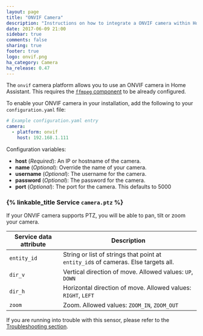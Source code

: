```yaml
---
layout: page
title: "ONVIF Camera"
description: "Instructions on how to integrate a ONVIF camera within Home Assistant."
date: 2017-06-09 21:00
sidebar: true
comments: false
sharing: true
footer: true
logo: onvif.png
ha_category: Camera
ha_release: 0.47
---
```



The `onvif` camera platform allows you to use an ONVIF camera in Home Assistant. This requires the [`ffmpeg` component](/components/ffmpeg/) to be already configured.

To enable your ONVIF camera in your installation, add the following to your `configuration.yaml` file:

```yaml
# Example configuration.yaml entry
camera:
  - platform: onvif
    host: 192.168.1.111
```

Configuration variables:

- **host** (*Required*): An IP or hostname of the camera.
- **name** (*Optional*): Override the name of your camera.
- **username** (*Optional*): The username for the camera.
- **password** (*Optional*): The password for the camera.
- **port** (*Optional*): The port for the camera. This defaults to 5000

### {% linkable_title Service `camera.ptz` %}

If your ONVIF camera supports PTZ, you will be able to pan, tilt or zoom your camera.

| Service data attribute | Description |
| -----------------------| ----------- |
| `entity_id` | String or list of strings that point at `entity_id`s of cameras. Else targets all.
| `dir_v` | Vertical direction of move. Allowed values: `UP`, `DOWN`
| `dir_h` | Horizontal direction of move. Allowed values: `RIGHT`, `LEFT`
| `zoom` | Zoom. Allowed values: `ZOOM_IN`, `ZOOM_OUT`

If you are running into trouble with this sensor, please refer to the [Troubleshooting section](/components/ffmpeg/#troubleshooting).
